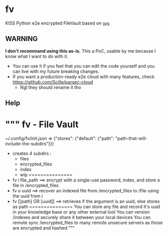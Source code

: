 # fv
KISS Python e2e encrypted FileVault based on `gpg`

## WARNING
**I don't recommand using this as-is.** This a PoC, usable by me because I know what I want to do with it.
- You can use it if you feel that you can edit the code yourself and you can live with my future breaking changes.
- If you want a production-ready e2e cloud with many features, check https://github.com/Scille/parsec-cloud
  - Ngl they should rename it tho

## Help

"""
fv - File Vault
===============
~/.config/fv/init.json => {"stores": {"default": {"path": "path-that-will-include-the-subdirs"}}}
  - creates 4 subdirs :
    - files
    - encrypted_files
    - index
    - wip
===============
- fv i file_path         ==> encrypt with a single-use password, index, and store a file in /encrypted_files
- fv o uuid              ==> recover an indexed file from /encrypted_files to /file using the uuid from i
- fv [[path] OR [uuid]]  ==> retrieves if the argument is an uuid, else stores as path
===============
You can store any file and record it's uuid in your knowledge base or any other external tool
You can version /indexes and securely share it between your local devices
You can remote sync /encrypted_files to many remote unsecure servers as those are encrypted and hashed
"""
